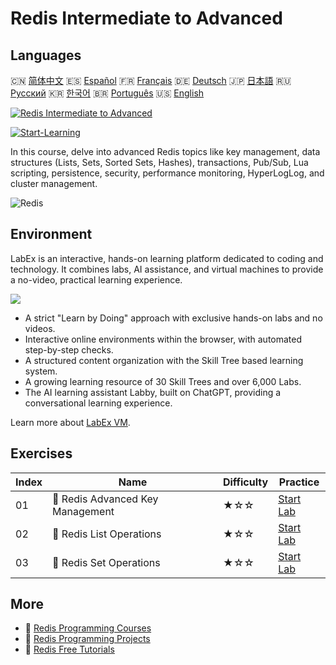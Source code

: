 # Redis Intermediate to Advanced

## Languages

🇨🇳 [简体中文](README_zh.md) 🇪🇸 [Español](README_es.md) 🇫🇷 [Français](README_fr.md) 🇩🇪 [Deutsch](README_de.md) 🇯🇵 [日本語](README_ja.md) 🇷🇺 [Русский](README_ru.md) 🇰🇷 [한국어](README_ko.md) 🇧🇷 [Português](README_pt.md) 🇺🇸 [English](README.md) 

[![Redis Intermediate to Advanced](https://cover-creator.labex.io/redis-intermediate-to-advanced.png)](https://labex.io/en/courses/redis-intermediate-to-advanced)

[![Start-Learning](https://img.shields.io/badge/Start-Learning-whitesmoke?style=for-the-badge)](https://labex.io/en/courses/redis-intermediate-to-advanced)

In this course, delve into advanced Redis topics like key management, data structures (Lists, Sets, Sorted Sets, Hashes), transactions, Pub/Sub, Lua scripting, persistence, security, performance monitoring, HyperLogLog, and cluster management.

![Redis](https://img.shields.io/badge/Redis-whitesmoke?style=for-the-badge&logo=redis)


## Environment

LabEx is an interactive, hands-on learning platform dedicated to coding and technology. It combines labs, AI assistance, and virtual machines to provide a no-video, practical learning experience.

![](https://tutorial-screenshot.getvm.io/images/vm-1725247253.png)

- A strict "Learn by Doing" approach with exclusive hands-on labs and no videos.
- Interactive online environments within the browser, with automated step-by-step checks.
- A structured content organization with the Skill Tree based learning system.
- A growing learning resource of 30 Skill Trees and over 6,000 Labs.
- The AI learning assistant Labby, built on ChatGPT, providing a conversational learning experience.

Learn more about [LabEx VM](https://support.labex.io/using-labex/virtual-machine).

## Exercises

|   Index | Name                             | Difficulty   | Practice                                                                                                         |
|---------|----------------------------------|--------------|------------------------------------------------------------------------------------------------------------------|
|      01 | 📖 Redis Advanced Key Management | ★☆☆          | <a target='_blank' href='https://labex.io/en/tutorials/redis-redis-advanced-key-management-552094'>Start Lab</a> |
|      02 | 📖 Redis List Operations         | ★☆☆          | <a target='_blank' href='https://labex.io/en/tutorials/redis-redis-list-operations-552098'>Start Lab</a>         |
|      03 | 📖 Redis Set Operations          | ★☆☆          | <a target='_blank' href='https://labex.io/en/tutorials/redis-redis-set-operations-552104'>Start Lab</a>          |

## More

- 🔗 [Redis Programming Courses](https://github.com/labex-labs/awesome-programming-courses)
- 🔗 [Redis Programming Projects](https://github.com/labex-labs/awesome-programming-projects)
- 🔗 [Redis Free Tutorials](https://github.com/labex-labs/redis-free-tutorials)

